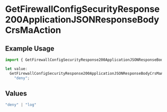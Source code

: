 # GetFirewallConfigSecurityResponse200ApplicationJSONResponseBodyCrsMaAction

## Example Usage

```typescript
import { GetFirewallConfigSecurityResponse200ApplicationJSONResponseBodyCrsMaAction } from "@vercel/sdk/models/getfirewallconfigop.js";

let value:
  GetFirewallConfigSecurityResponse200ApplicationJSONResponseBodyCrsMaAction =
    "deny";
```

## Values

```typescript
"deny" | "log"
```